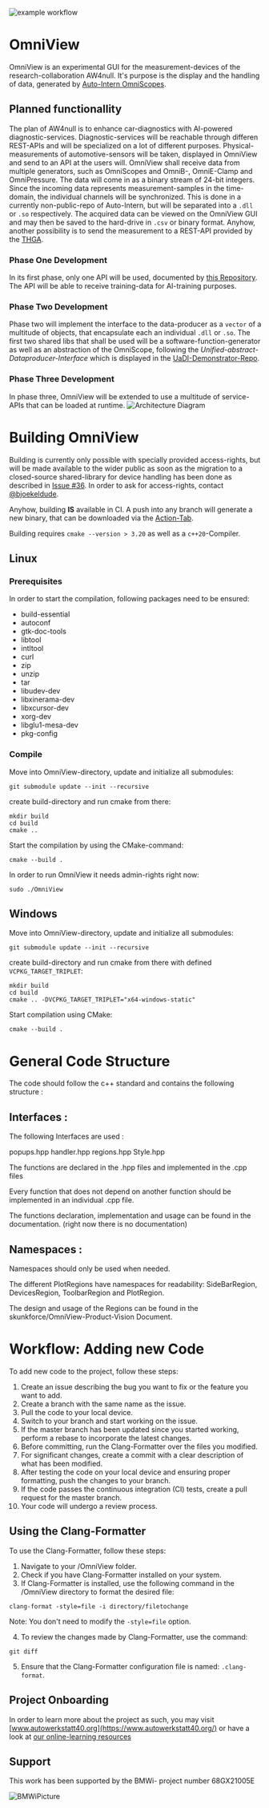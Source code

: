 
![example workflow](https://github.com/skunkforce/omniview/actions/workflows/build.yaml/badge.svg) 
# OmniView
OmniView is an experimental GUI for the measurement-devices of the research-collaboration AW4null.
It's purpose is the display and the handling of data, generated by [Auto-Intern OmniScopes](https://www.auto-intern.de/shop/). 
 

## Planned functionallity
The plan of AW4null is to enhance car-diagnostics with AI-powered diagnostic-services.
Diagnostic-services will be reachable through differen REST-APIs and will be specialized on a lot of different purposes.
Physical-measurements of automotive-sensors will be taken, displayed in OmniView and send to an API at the users will.
OmniView shall receive data from multiple generators, such as OmniScopes and OmniB-, OmniE-Clamp and OmniPressure. 
The data will come in as a binary stream of 24-bit integers.
Since the incoming data represents measurement-samples in the time-domain, the individual channels will be synchronized.
This is done in a currently non-public-repo of Auto-Intern, but will be separated into a `.dll` or `.so` respectively.
The acquired data can be viewed on the OmniView GUI and may then be saved to the hard-drive in `.csv` or binary format. 
Anyhow, another possibility is to send the measurement to a REST-API provided by the [THGA](https://www.thga.de). 

### Phase One Development
In its first phase, only one API will be used, documented by [this Repository](https://gitlab.thga.de/aw4null/aw4null_api-description_ref/-/blob/main/openapi.json?ref_type=heads). 
The API will be able to receive training-data for AI-training purposes.

### Phase Two Development
Phase two will implement the interface to the data-producer as a `vector` of a multitude of objects, that encapsulate each an individual `.dll` or `.so`.
The first two shared libs that shall be used will be a software-function-generator as well as an abstraction of the OmniScope, following the _Unified-abstract-Dataproducer-Interface_ which is displayed in the [UaDI-Demonstrator-Repo](https://github.com/skunkforce/Unified-Dataproducer-Interface-Demonstrator).

### Phase Three Development
In phase three, OmniView will be extended to use a multitude of service-APIs that can be loaded at runtime.
![Architecture Diagram](https://lucid.app/publicSegments/view/113f9581-f43f-435a-a36d-6f9e0276adec/image.png)

# Building OmniView
Building is currently only possible with specially provided access-rights, but will be made available to the wider public as soon as the migration to a closed-source shared-library for device handling has been done as described in [Issue #36](https://github.com/skunkforce/omniview/issues/36).
In order to ask for access-rights, contact [@bjoekeldude](https://github.com/bjoekeldude).


Anyhow, building __IS__ available in CI. A push into any branch will generate a new binary, that can be downloaded via the [Action-Tab](https://github.com/skunkforce/omniview/actions).


Building requires `cmake --version > 3.20` as well as a `c++20`-Compiler.
## Linux

### Prerequisites
In order to start the compilation, following packages need to be ensured:
* build-essential 
* autoconf 
* gtk-doc-tools 
* libtool 
* intltool 
* curl 
* zip 
* unzip 
* tar 
* libudev-dev
* libxinerama-dev 
* libxcursor-dev 
* xorg-dev 
* libglu1-mesa-dev 
* pkg-config

### Compile
Move into OmniView-directory, update and initialize all submodules:
```shell
git submodule update --init --recursive
```
create build-directory and run cmake from there:
```shell
mkdir build
cd build
cmake ..
```
Start the compilation by using the CMake-command:
```shell
cmake --build .
```

In order to run OmniView it needs admin-rights right now:
```shell
sudo ./OmniView
```

## Windows
Move into OmniView-directory, update and initialize all submodules:
```shell
git submodule update --init --recursive
```

create build-directory and run cmake from there with defined `VCPKG_TARGET_TRIPLET`:
```shell
mkdir build
cd build
cmake .. -DVCPKG_TARGET_TRIPLET="x64-windows-static"
```

Start compilation using CMake:
```shell
cmake --build .
```

# General Code Structure 

The code should follow the c++ standard and contains the following structure :

## Interfaces : 

The following Interfaces are used : 

popups.hpp 
handler.hpp 
regions.hpp 
Style.hpp 

The functions are declared in the .hpp files and implemented in the .cpp files 

Every function that does not depend on another function should be implemented in an individual .cpp file. 

The functions declaration, implementation and usage can be found in the documentation. (right now there is no documentation)

## Namespaces : 

Namespaces should only be used when needed. 

The different PlotRegions have namespaces for readability: SideBarRegion, DevicesRegion, ToolbarRegion and PlotRegion. 

The design and usage of the Regions can be found in the skunkforce/OmniView-Product-Vision Document. 

# Workflow: Adding new Code 

To add new code to the project, follow these steps:

1. Create an issue describing the bug you want to fix or the feature you want to add.
2. Create a branch with the same name as the issue.
3. Pull the code to your local device.
4. Switch to your branch and start working on the issue.
5. If the master branch has been updated since you started working, perform a rebase to incorporate the latest changes.
6. Before committing, run the Clang-Formatter over the files you modified.
7. For significant changes, create a commit with a clear description of what has been modified.
8. After testing the code on your local device and ensuring proper formatting, push the changes to your branch.
9. If the code passes the continuous integration (CI) tests, create a pull request for the master branch.
10. Your code will undergo a review process.

## Using the Clang-Formatter 

To use the Clang-Formatter, follow these steps:

1. Navigate to your /OmniView folder.
2. Check if you have Clang-Formatter installed on your system.
3. If Clang-Formatter is installed, use the following command in the /OmniView directory to format the desired file:

```shell 
clang-format -style=file -i directory/filetochange
```

Note: You don't need to modify the `-style=file` option.

4. To review the changes made by Clang-Formatter, use the command: 

```shell
git diff
```

5. Ensure that the Clang-Formatter configuration file is named: `.clang-format`.


## Project Onboarding
In order to learn more about the project as such, you may visit [www.autowerkstatt40.org](https://www.autowerkstatt40.org/) or have a look at [our online-learning resources](https://moodle.aw4null.de/)

## Support 

This work has been supported by the BMWi- project number 68GX21005E

![BMWiPicture](https://upload.wikimedia.org/wikipedia/commons/3/38/BMWi_Logo_2021.svg)